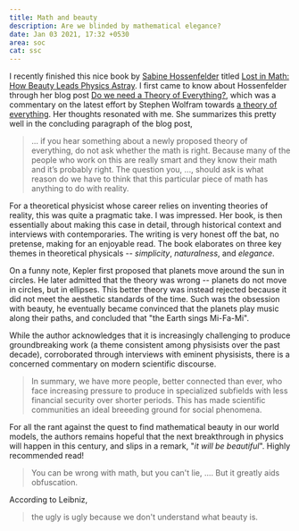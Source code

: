 ```yaml
---
title: Math and beauty
description: Are we blinded by mathematical elegance?
date: Jan 03 2021, 17:32 +0530
area: soc
cat: ssc
---
```


I recently finished this nice book by [Sabine Hossenfelder](http://sabinehossenfelder.com)
titled [Lost in Math: How Beauty Leads Physics Astray](https://www.librarything.com/work/24893383/edit/194640724).
I first came to know about Hossenfelder through her blog post [Do we need a Theory of Everything?](http://backreaction.blogspot.com/2020/07/do-we-need-theory-of-everything.html), which was a commentary on the latest effort by Stephen Wolfram
towards [a theory of everything](https://blog.wolfram.com/2020/04/14/finally-we-may-have-a-path-to-the-fundamental-theory-of-physics-and-its-beautiful/). Her thoughts resonated with me. She summarizes this pretty well in the concluding paragraph of the blog post,

> ... if you hear something about a newly proposed theory of everything, do not ask whether the math is right. Because many of the people who work on this are really smart and they know their math and it’s probably right. The question you, ..., should ask is what reason do we have to think that this particular piece of math has anything to do with reality.

For a theoretical physicist whose career relies on inventing theories of reality, this was quite a pragmatic take. I was impressed. Her book, is then essentially about making this case in detail, through historical context and interviews with contemporaries. The writing is very honest off the bat, no pretense, making for an enjoyable read. The book elaborates on three key themes in theoretical physicals -- _simplicity_, _naturalness_, and _elegance_.

On a funny note, Kepler first proposed that planets move around the sun in circles. He later admitted that the theory was wrong -- planets do not move in circles, but in ellipses. This better theory was instead rejected because it did not meet the aesthetic standards of the time. Such was the obsession with beauty, he eventually became convinced that the planets play music along their paths, and concluded that "the Earth sings Mi-Fa-Mi".

While the author acknowledges that it is increasingly challenging to produce groundbreaking work (a theme consistent among physisists over the past decade), corroborated through interviews with eminent physisists, there is a concerned commentary on modern scientific discourse.

> In summary, we have more people, better connected than ever, who face increasing pressure to produce in specialized subfields with less financial security over shorter periods. This has made scientific communities an ideal breeeding ground for social phenomena.

For all the rant against the quest to find mathematical beauty in our world models, the authors remains hopeful that the next breakthrough in physics will happen in this century, and slips in a remark, "_it will be beautiful_". Highly recommended read!

> You can be wrong with math, but you can't lie, .... But it greatly aids obfuscation.

According to Leibniz,

> the ugly is ugly because we don't understand what beauty is.
